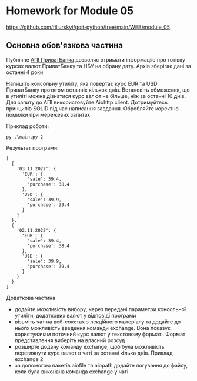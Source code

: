# Homework for Module 05
https://github.com/filiurskyi/goit-python/tree/main/WEB/module_05

## Основна обов'язкова частина

Публічне [АПІ ПриватБанка](https://api.privatbank.ua/#p24/exchangeArchive) дозволяє отримати інформацію про готівку курсах валют ПриватБанку та НБУ на обрану дату. Архів зберігає дані за останні 4 роки

Напишіть консольну утиліту, яка повертає курс EUR та USD ПриватБанку протягом останніх кількох днів. Встановіть обмеження, що в утиліті можна дізнатися курс валют не більше, ніж за останні 10 днів. Для запиту до АПІ використовуйте Aiohttp client. Дотримуйтесь принципів SOLID під час написання завдання. Обробляйте коректно помилки при мережевих запитах.

Приклад роботи:

    py .\main.py 2

Результат програми:

    [
      {
        '03.11.2022': {
          'EUR': {
            'sale': 39.4,
            'purchase': 38.4
          },
          'USD': {
            'sale': 39.9,
            'purchase': 39.4
          }
        }
      },
      {
        '02.11.2022': {
          'EUR': {
            'sale': 39.4,
            'purchase': 38.4
          },
          'USD': {
            'sale': 39.9,
            'purchase': 39.4
          }
        }
      }
    ]

Додаткова частина

* додайте можливість вибору, через передані параметри консольної утиліти, додаткових валют у відповіді програми
* візьміть чат на веб-сокетах з лекційного матеріалу та додайте до нього можливість введення команди exchange. Вона показує користувачам поточний курс валют у текстовому форматі. Формат представлення виберіть на власний розсуд
* розширте додану команду exchange, щоб була можливість переглянути курс валют в чаті за останні кілька днів. Приклад exchange 2
* за допомогою пакетів aiofile та aiopath додайте логування до файлу, коли була виконана команда exchange у чаті